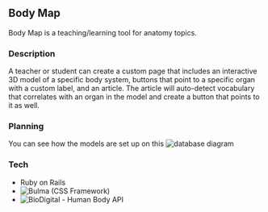 ## Body Map
Body Map is a teaching/learning tool for anatomy topics.

### Description
A teacher or student can create a custom page that includes an interactive 3D model of a specific body system, buttons that point to a specific organ with a custom label, and an article.  The article will auto-detect vocabulary that correlates with an organ in the model and create a button that points to it as well.

### Planning
You can see how the models are set up on this ![database diagram](https://www.lucidchart.com/invitations/accept/c60f77b0-9894-487a-bc2b-bcefdf8d5063)

### Tech
* Ruby on Rails
* ![Bulma (CSS Framework)](https://bulma.io/)
* ![BioDigital - Human Body API](https://developer.biodigital.com/)

